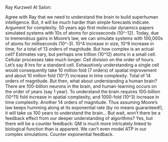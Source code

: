 Ray Kurzweil AI Salon:

Agree with Ray that we need to understand the brain to build superhuman intelligence. But, it will be much harder than simple forecasts indicate.
Argument for complexity. 50 years ago first molecular dynamics papers simulated systems with 10s of atoms for picoseconds (10^-12).
Today, due to tremendous gains in Moore’s law, we can simulate systems with 100,000s of atoms for milliseconds (10^-3). 10^4 increase in size, 10^9 increase in time, for a total of 13 orders of magnitude.
But how complex is an actual cell? Estimates vary, but perhaps one trillion (10^12) atoms in a small cell. Cellular processes take much longer. Cell division on the order of hours. Let’s say 8 hrs for a standard cell. Exhaustively understanding a single cell would consequently take 10 million fold (7 orders) of spatial improvement and about 10 million fold (10^7) increase in time complexity. Total of 14 orders of magnitude.
But then, what about understanding a human brain? There are 100-billion neurons in the brain, and human-learning occurs on the order of years (say 1 year). To understand the brain requires  100-billion (10^11) fold increase in spatial complexity, and 1000-fold (10^3) increase in time complexity. Another 14 orders of magnitude.
Thus assuming Moore’s law keeps humming along at its exponential rate (by no means guaranteed!), it will take us 100 years to understand the brain…
But wait, won’t there be a feedback effect from our deeper understanding of algorithms? Yes, but there will be a counter feedback: QM is much more intricately linked to biological function than is apparent. We can’t even model ATP in our complex simulations. Counter exponential feedback.

